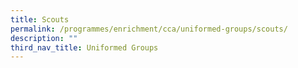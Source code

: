 ```yaml
---
title: Scouts
permalink: /programmes/enrichment/cca/uniformed-groups/scouts/
description: ""
third_nav_title: Uniformed Groups
---
```


